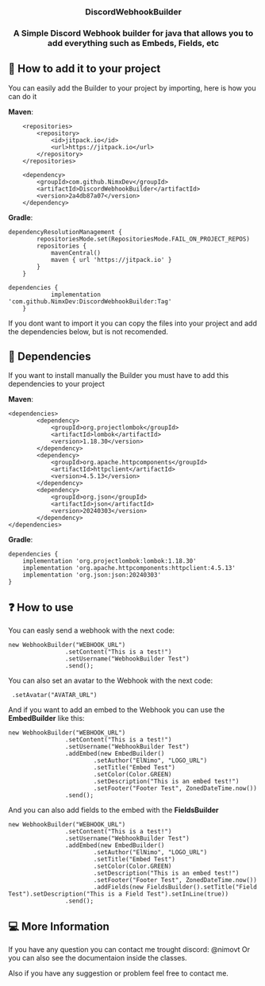 <h3 align="center">DiscordWebhookBuilder</h3>

<h3 align="center"> A Simple Discord Webhook builder for java that allows you to add everything such as Embeds, Fields, etc </h3>


## 📖 How to add it to your project
You can easily add the Builder to your project by importing, here is how you can do it

**Maven**:
```
	<repositories>
		<repository>
		    <id>jitpack.io</id>
		    <url>https://jitpack.io</url>
		</repository>
	</repositories>
```
```
	<dependency>
	    <groupId>com.github.NimxDev</groupId>
	    <artifactId>DiscordWebhookBuilder</artifactId>
	    <version>2a4db87a07</version>
	</dependency>
```

**Gradle**:
```
dependencyResolutionManagement {
		repositoriesMode.set(RepositoriesMode.FAIL_ON_PROJECT_REPOS)
		repositories {
			mavenCentral()
			maven { url 'https://jitpack.io' }
		}
	}
```
```
dependencies {
	        implementation 'com.github.NimxDev:DiscordWebhookBuilder:Tag'
	}
```

If you dont want to import it you can copy the files into your project and add the dependencies below, but is not recomended.

## 📕 Dependencies
If you want to install manually the Builder you must have to add this dependencies to your project

**Maven**:
```
<dependencies>
        <dependency>
            <groupId>org.projectlombok</groupId>
            <artifactId>lombok</artifactId>
            <version>1.18.30</version>
        </dependency>
        <dependency>
            <groupId>org.apache.httpcomponents</groupId>
            <artifactId>httpclient</artifactId>
            <version>4.5.13</version>
        </dependency>
        <dependency>
            <groupId>org.json</groupId>
            <artifactId>json</artifactId>
            <version>20240303</version>
        </dependency>
</dependencies>
```
**Gradle**:
```
dependencies {
    implementation 'org.projectlombok:lombok:1.18.30'
    implementation 'org.apache.httpcomponents:httpclient:4.5.13'
    implementation 'org.json:json:20240303'
}
```

## ❓ How to use

You can easly send a webhook with the next code:

```
new WebhookBuilder("WEBHOOK_URL")
                .setContent("This is a test!")
                .setUsername("WebhookBuilder Test")
                .send();
```

You can also set an avatar to the Webhook with the next code:
```
 .setAvatar("AVATAR_URL")
```

And if you want to add an embed to the Webhook you can use the **EmbedBuilder** like this:

```
new WebhookBuilder("WEBHOOK_URL")
                .setContent("This is a test!")
                .setUsername("WebhookBuilder Test")
                .addEmbed(new EmbedBuilder()
                        .setAuthor("ElNimo", "LOGO_URL")
                        .setTitle("Embed Test")
                        .setColor(Color.GREEN)
                        .setDescription("This is an embed test!")
                        .setFooter("Footer Test", ZonedDateTime.now())
                .send();
```

And you can also add fields to the embed with the **FieldsBuilder**

```
new WebhookBuilder("WEBHOOK_URL")
                .setContent("This is a test!")
                .setUsername("WebhookBuilder Test")
                .addEmbed(new EmbedBuilder()
                        .setAuthor("ElNimo", "LOGO_URL")
                        .setTitle("Embed Test")
                        .setColor(Color.GREEN)
                        .setDescription("This is an embed test!")
                        .setFooter("Footer Test", ZonedDateTime.now())
                        .addFields(new FieldsBuilder().setTitle("Field Test").setDescription("This is a Field Test").setInLine(true))
                .send();
```

## 💻 More Information

If you have any question you can contact me trought discord: @nimovt
Or you can also see the documentaion inside the classes.

Also if you have any suggestion or problem feel free to contact me.

